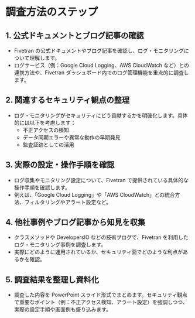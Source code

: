 # 調査方法のステップ

## 1. **公式ドキュメントとブログ記事の確認**

- Fivetran の公式ドキュメントやブログ記事を確認し、ログ・モニタリングについて理解します。
- ログサービス（例：Google Cloud Logging、AWS CloudWatch など）との連携方法や、Fivetran ダッシュボード内でのログ管理機能を重点的に調査します。

## 2. **関連するセキュリティ観点の整理**

- ログ・モニタリングがセキュリティにどう貢献するかを明確化します。具体的には以下を考慮します：
  - 不正アクセスの検知
  - データ同期エラーや異常な動作の早期発見
  - 監査証跡としての活用

## 3. **実際の設定・操作手順を確認**

- ログ収集やモニタリング設定について、Fivetran で提供されている具体的な操作手順を確認します。
- 例えば、「Google Cloud Logging」や「AWS CloudWatch」との統合方法、フィルタリングやアラート設定など。

## 4. **他社事例やブログ記事から知見を収集**

- クラスメソッドや DevelopersIO などの技術ブログで、Fivetran を利用したログ・モニタリング事例を調査します。
- 実際にどのように運用されているか、セキュリティ面でどのような利点があるかを確認。

## 5. **調査結果を整理し資料化**

- 調査した内容を PowerPoint スライド形式でまとめます。セキュリティ観点で重要なポイント（例：不正アクセス検知、アラート設定）を強調しつつ、実際の設定手順や画面例も盛り込みます。
